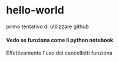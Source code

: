 # hello-world
primo tentativo di utilizzare github
#### Vedo se funziona come il python notebook
Effettivamente l'uso dei cancelletti funziona
